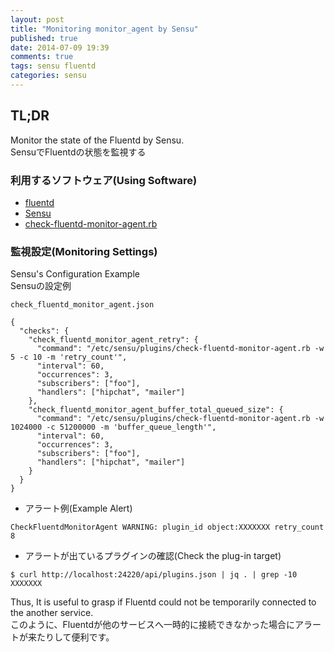 ```yaml
---
layout: post
title: "Monitoring monitor_agent by Sensu"
published: true
date: 2014-07-09 19:39
comments: true
tags: sensu fluentd
categories: sensu
---
```


## TL;DR

Monitor the state of the Fluentd by Sensu.  
SensuでFluentdの状態を監視する


### 利用するソフトウェア(Using Software)

- [fluentd](https://github.com/fluent/fluentd)
- [Sensu](https://github.com/sensu/sensu)
- [check-fluentd-monitor-agent.rb](https://github.com/sensu/sensu-community-plugins/blob/master/plugins/fluentd/check-fluentd-monitor-agent.rb)


### 監視設定(Monitoring Settings)

Sensu's Configuration Example  
Sensuの設定例

`check_fluentd_monitor_agent.json`

```
{
  "checks": {
    "check_fluentd_monitor_agent_retry": {
      "command": "/etc/sensu/plugins/check-fluentd-monitor-agent.rb -w 5 -c 10 -m 'retry_count'",
      "interval": 60,
      "occurrences": 3,
      "subscribers": ["foo"],
      "handlers": ["hipchat", "mailer"]
    },
    "check_fluentd_monitor_agent_buffer_total_queued_size": {
      "command": "/etc/sensu/plugins/check-fluentd-monitor-agent.rb -w 1024000 -c 51200000 -m 'buffer_queue_length'",
      "interval": 60,
      "occurrences": 3,
      "subscribers": ["foo"],
      "handlers": ["hipchat", "mailer"]
    }
  }
}
```

- アラート例(Example Alert) 

```
CheckFluentdMonitorAgent WARNING: plugin_id object:XXXXXXX retry_count 8
```

- アラートが出ているプラグインの確認(Check the plug-in target)

```
$ curl http://localhost:24220/api/plugins.json | jq . | grep -10 XXXXXXX
```

Thus, It is useful to grasp if Fluentd could not be temporarily connected to the another service.  
このように、Fluentdが他のサービスへ一時的に接続できなかった場合にアラートが来たりして便利です。

